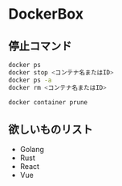# DockerBox
## 停止コマンド
```sh
docker ps
docker stop <コンテナ名またはID>
docker ps -a
docker rm <コンテナ名またはID>
```

```sh
docker container prune
```

## 欲しいものリスト
- Golang
- Rust
- React
- Vue